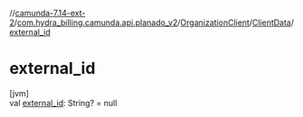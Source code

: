 //[camunda-7.14-ext-2](../../../../index.md)/[com.hydra_billing.camunda.api.planado_v2](../../index.md)/[OrganizationClient](../index.md)/[ClientData](index.md)/[external_id](external_id.md)

# external_id

[jvm]\
val [external_id](external_id.md): String? = null
